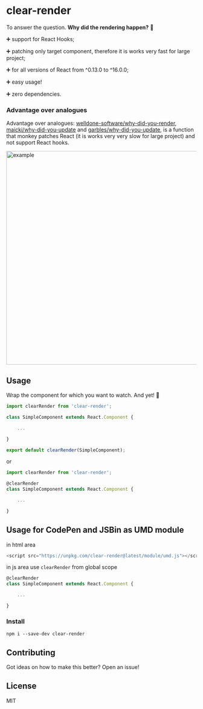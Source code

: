 # clear-render

To answer the question. **Why did the rendering happen?** :eyes:
 
:heavy_plus_sign: support for React Hooks;

:heavy_plus_sign: patching only target component, therefore it is works very fast for large project;

:heavy_plus_sign: for all versions of React from ^0.13.0 to ^16.0.0;

:heavy_plus_sign: easy usage!

:heavy_plus_sign: zero dependencies.


### Advantage over analogues

Advantage over analogues: [welldone-software/why-did-you-render](https://github.com/welldone-software/why-did-you-render), [maicki/why-did-you-update](https://github.com/maicki/why-did-you-update) and [garbles/why-did-you-update](https://github.com/garbles/why-did-you-update), is a function that monkey patches React (it is works very very slow for large project) and not support React hooks.

<img width="564" alt="example" src="https://user-images.githubusercontent.com/15855766/47255109-5e687900-d474-11e8-86b1-38d732483959.png">

## Usage 
Wrap the component for which you want to watch. And yet! :checkered_flag:

```javascript
import clearRender from 'clear-render';

class SimpleComponent extends React.Component {

    ...

}

export default clearRender(SimpleComponent);
```
or
```javascript
import clearRender from 'clear-render';

@clearRender
class SimpleComponent extends React.Component {

    ...

}
```

## Usage for CodePen and JSBin as UMD module
in html area
```javascript
<script src="https://unpkg.com/clear-render@latest/module/umd.js"></script>
```
in js area use ```clearRender``` from global scope
```javascript
@clearRender
class SimpleComponent extends React.Component {

    ...

}
```

### Install

```
npm i --save-dev clear-render 
```

## Contributing
Got ideas on how to make this better? Open an issue!

## License
MIT
